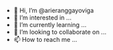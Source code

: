- 👋 Hi, I’m @arieranggayoviga
- 👀 I’m interested in ...
- 🌱 I’m currently learning ...
- 💞️ I’m looking to collaborate on ...
- 📫 How to reach me ...

<!---
arieranggayoviga/arieranggayoviga is a ✨ special ✨ repository because its `README.md` (this file) appears on your GitHub profile.
You can click the Preview link to take a look at your changes.
--->
